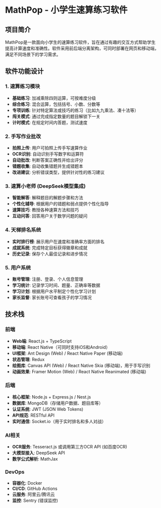# MathPop - 小学生速算练习软件

## 项目简介
MathPop是一款面向小学生的速算练习软件，旨在通过有趣的交互方式帮助学生提高计算速度和准确性。软件采用前后端分离架构，可同时部署在网页和移动端，满足不同场景下的学习需求。

## 软件功能设计

### 1. 速算练习模块
- **基础练习**: 加减乘除四则运算，可按难度分级
- **综合练习**: 混合运算，包括括号、小数、分数等
- **专项训练**: 针对特定算法或技巧的练习（比如九九乘法、凑十法等）
- **闯关模式**: 通过完成指定数量的题目解锁下一关
- **计时模式**: 在规定时间内答题，测试速度

### 2. 手写作业批改
- **拍照上传**: 用户可拍照上传手写速算作业
- **OCR识别**: 自动识别手写数字和运算符
- **自动批改**: 判断答案正确性并给出评分
- **错题收集**: 自动收集错题并生成错题本
- **改进建议**: 分析错误类型，提供针对性的练习建议

### 3. 速算小老师 (DeepSeek模型集成)
- **智能解答**: 解释题目的解题步骤和方法
- **个性化辅导**: 根据用户的错题和弱点提供个性化指导
- **速算技巧**: 教授各种速算方法和技巧
- **互动问答**: 回答用户关于数学问题的疑问

### 4. 天梯排名系统
- **实时排行榜**: 展示用户在速度和准确率方面的排名
- **成就系统**: 完成特定目标获得徽章和成就
- **历史记录**: 保存个人最佳记录和进步情况

### 5. 用户系统
- **账号管理**: 注册、登录、个人信息管理
- **学习统计**: 记录学习时间、题量、正确率等数据
- **学习计划**: 根据用户水平制定个性化学习计划
- **家长监督**: 家长账号可查看孩子的学习情况

## 技术栈

### 前端
- **Web端**: React.js + TypeScript
- **移动端**: React Native（可同时支持iOS和Android）
- **UI框架**: Ant Design (Web) / React Native Paper (移动端)
- **状态管理**: Redux
- **绘图库**: Canvas API (Web) / React Native Skia (移动端)，用于手写识别
- **动画效果**: Framer Motion (Web) / React Native Reanimated (移动端)

### 后端
- **核心框架**: Node.js + Express.js / Nest.js
- **数据库**: MongoDB（存储用户数据、题目库等）
- **认证系统**: JWT (JSON Web Tokens)
- **API规范**: RESTful API
- **实时通信**: Socket.io（用于实时排名和多人对战）

### AI相关
- **OCR服务**: Tesseract.js 或调用第三方OCR API (如百度OCR)
- **大模型接入**: DeepSeek API
- **数学公式解析**: MathJax

### DevOps
- **容器化**: Docker
- **CI/CD**: GitHub Actions
- **云服务**: 阿里云/腾讯云
- **监控**: Sentry (错误监控)



